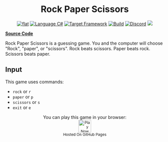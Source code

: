 <h1 align="center">
	Rock Paper Scissors
</h1>

<p align="center">
	<a href="https://github.com/ZacharyPatten/dotnet-console-games" alt="GitHub repo"><img alt="flat" src="https://raw.githubusercontent.com/ZacharyPatten/dotnet-console-games/main/.github/resources/github-repo-black.svg"></a>
	<a href="https://docs.microsoft.com/en-us/dotnet/csharp/" alt="GitHub repo"><img alt="Language C#" src="https://raw.githubusercontent.com/ZacharyPatten/dotnet-console-games/main/.github/resources/language-csharp.svg"></a>
	<a href="https://dotnet.microsoft.com/download"><img src="https://raw.githubusercontent.com/ZacharyPatten/dotnet-console-games/main/.github/resources/dotnet-badge.svg title="Target Framework" alt="Target Framework"></a>
	<a href="https://github.com/ZacharyPatten/dotnet-console-games/actions"><img src="https://github.com/ZacharyPatten/dotnet-console-games/workflows/Rock%20Paper%20Scissors%20Build/badge.svg" title="Goto Build" alt="Build"></a>
	<a href="https://discord.gg/4XbQbwF" alt="Discord"><img src="https://raw.githubusercontent.com/ZacharyPatten/dotnet-console-games/main/.github/resources/discord-badge.svg" title="Go To Discord Server" alt="Discord"/></a>
	<a href="https://github.com/ZacharyPatten/dotnet-console-games/blob/master/LICENSE" alt="license"><img src="https://raw.githubusercontent.com/ZacharyPatten/dotnet-console-games/main/.github/resources/license-MIT-green.svg" /></a>
</p>

**[Source Code](Program.cs)**

Rock Paper Scissors is a guessing game. You and the computer will choose "Rock", "paper", or "scissors". Rock beats scissors. Paper beats rock. Scissors beats paper.

## Input

This game uses commands:
- `rock` or `r`
- `paper` or `p`
- `scissors` or `s`
- `exit` or `e`

<p align="center">
	You can play this game in your browser:
	<br />
	<a href="https://zacharypatten.github.io/dotnet-console-games/Rock%20Paper%20Scissors" alt="Play Now">
		<sub><img height="40"src="https://raw.githubusercontent.com/ZacharyPatten/dotnet-console-games/main/.github/resources/play-badge.svg" title="Play Now" alt="Play Now"/></sub>
	</a>
	<br />
	<sup>Hosted On GitHub Pages</sup>
</p>
